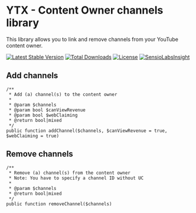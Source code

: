 # YTX - Content Owner channels library
This library allows you to link and remove channels from your YouTube content owner.

[![Latest Stable Version](https://poser.pugx.org/janyksteenbeek/ytx-cochannels/v/stable)](https://packagist.org/packages/janyksteenbeek/ytx-cochannels)
[![Total Downloads](https://poser.pugx.org/janyksteenbeek/ytx-cochannels/downloads)](https://packagist.org/packages/janyksteenbeek/ytx-cochannels)
[![License](https://poser.pugx.org/janyksteenbeek/ytx-cochannels/license)](https://packagist.org/packages/janyksteenbeek/ytx-cochannels)
[![SensioLabsInsight](https://insight.sensiolabs.com/projects/8ea976cf-6266-497f-bbac-e134f8f94b1f/mini.png)](https://insight.sensiolabs.com/projects/8ea976cf-6266-497f-bbac-e134f8f94b1f)

## Add channels
    /**
     * Add (a) channel(s) to the content owner
     *
     * @param $channels
     * @param bool $canViewRevenue
     * @param bool $webClaiming
     * @return bool|mixed
     */
    public function addChannel($channels, $canViewRevenue = true, $webClaiming = true)

## Remove channels

    /**
     * Remove (a) channel(s) from the content owner
     * Note: You have to specify a channel ID without UC
     *
     * @param $channels
     * @return bool|mixed
     */
    public function removeChannel($channels)
